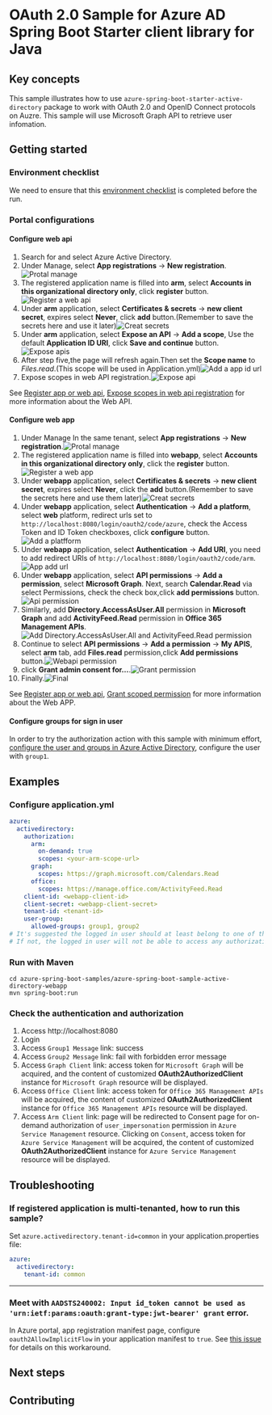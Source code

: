 # OAuth 2.0 Sample for Azure AD Spring Boot Starter client library for Java

## Key concepts
This sample illustrates how to use `azure-spring-boot-starter-active-directory` package to work with OAuth 2.0 and OpenID Connect protocols on Auzre. This sample will use Microsoft Graph API to retrieve user infomation.

## Getting started
### Environment checklist
We need to ensure that this [environment checklist][ready-to-run-checklist] is completed before the run.

### Portal configurations
#### Configure web api
1. Search for and select Azure Active Directory.
2. Under Manage, select **App registrations** -> **New registration**.![Protal manage](docs/image-protal-manage.png "Protal manage")
3. The registered application name is filled into **arm**, select **Accounts in this organizational directory only**, click **register** button.![Register a web api](docs/image-register-a-web-api.png "Register a web api")
4. Under **arm** application, select **Certificates & secrets** -> **new client secret**, expires select **Never**, click **add** button.(Remember to save the secrets here and use it later)![Creat secrets](docs/image-creat-secrets-api.png "Creat secrets")
5. Under **arm** application, select **Expose an API** -> **Add a scope**, Use the default **Application ID URI**, click **Save and continue** button.![Expose apis](docs/image-set-app-id-url.png "Expose apis")
6. After step five,the page will refresh again.Then set the **Scope name** to *Files.read*.(This scope will be used in Application.yml)![Add a app id url](docs/image-add-a-scope.png "Add a app id url")
7. Expose scopes in web API registration.![Expose api](docs/image-expose-api.png "Expose api")

See [Register app or web api], [Expose scopes in web api registration] for more information about the Web API.
   
#### Configure web app
1. Under Manage In the same tenant, select **App registrations** -> **New registration**.![Protal manage](docs/image-protal-manage.png "Protal manage")
2. The registered application name is filled into **webapp**, select **Accounts in this organizational directory only**, click the **register** button.![Register a web app](docs/image-register-a-web-app.png "Register a web app")
3. Under **webapp** application, select **Certificates & secrets** -> **new client secret**, expires select **Never**, click the **add** button.(Remember to save the secrets here and use them later)![Creat secrets](docs/image-creat-secrets-app.png "Creat secrets")
4. Under **webapp** application, select **Authentication** -> **Add a platform**, select **web** platform, redirect urls set to `http://localhost:8080/login/oauth2/code/azure`, check the Access Token and ID Token checkboxes, click **configure** button.![Add a platfform](docs/image-add-a-platfform.png "Add a platfform")
5. Under **webapp** application, select **Authentication** -> **Add URI**, you need to add redirect URIs of `http://localhost:8080/login/oauth2/code/arm`. ![App add url](docs/image-app-add-url.png "App add url")
6. Under **webapp** application, select **API permissions** -> **Add a permission**, select **Microsoft Graph**. Next, search **Calendar.Read** via select Permissions, check the check box,click **add permissions** button.![Api permission](docs/image-api-permissions.png "Api permission")
7. Similarly, add **Directory.AccessAsUser.All** permission in **Microsoft Graph** and add **ActivityFeed.Read** permission in **Office 365 Management APIs**.![Add Directory.AccessAsUser.All and ActivityFeed.Read permission](docs/image-add-accessuser-and-activityfeed-permission.png "Add Directory.AccessAsUser.All and ActivityFeed.Read permission")
8. Continue to select **API permissions** -> **Add a permission** -> **My APIS**, select **arm** tab, add **Files.read** permission,click **Add permissions** button.![Webapi permission](docs/image-webapi-permission.png "Webapi permission")
9. click **Grant admin consent for...**.![Grant permission](docs/image-granted-permission.png "Grant permission")
10. Finally.![Final](docs/image-final.png "Final")

See [Register app or web api], [Grant scoped permission] for more information about the Web APP.

#### Configure groups for sign in user
In order to try the authorization action with this sample with minimum effort, [configure the user and groups in Azure Active Directory], configure the user with `group1`. 

## Examples
### Configure application.yml
```yaml
azure:
  activedirectory:
    authorization:
      arm:
        on-demand: true
        scopes: <your-arm-scope-url>
      graph:
        scopes: https://graph.microsoft.com/Calendars.Read
      office:
        scopes: https://manage.office.com/ActivityFeed.Read
    client-id: <webapp-client-id>
    client-secret: <webapp-client-secret>
    tenant-id: <tenant-id>
    user-group:
      allowed-groups: group1, group2
# It's suggested the logged in user should at least belong to one of the above groups
# If not, the logged in user will not be able to access any authorization controller rest APIs
```

### Run with Maven
```shell
cd azure-spring-boot-samples/azure-spring-boot-sample-active-directory-webapp
mvn spring-boot:run
```

### Check the authentication and authorization
1. Access http://localhost:8080
2. Login
3. Access `Group1 Message` link: success
4. Access `Group2 Message` link: fail with forbidden error message
5. Access `Graph Client` link: access token for `Microsoft Graph` will be acquired, and the content of customized **OAuth2AuthorizedClient** instance for `Microsoft Graph` resource will be displayed.
6. Access `Office Client` link: access token for `Office 365 Management APIs` will be acquired, the content of customized **OAuth2AuthorizedClient** instance for `Office 365 Management APIs` resource will be displayed.
7. Access `Arm Client` link: page will be redirected to Consent page for on-demand authorization of `user_impersonation` permission in `Azure Service Management` resource. Clicking on `Consent`, access token for `Azure Service Management` will be acquired, the content of customized **OAuth2AuthorizedClient** instance for `Azure Service Management` resource will be displayed.

## Troubleshooting
### If registered application is multi-tenanted, how to run this sample?
Set `azure.activedirectory.tenant-id=common` in your application.properties file:
```yaml
azure:
  activedirectory:
    tenant-id: common
```
---
### Meet with `AADSTS240002: Input id_token cannot be used as 'urn:ietf:params:oauth:grant-type:jwt-bearer' grant` error.
In Azure portal, app registration manifest page, configure `oauth2AllowImplicitFlow` in your application manifest to `true`. See [this issue] for details on this workaround.

## Next steps
## Contributing
<!-- LINKS -->
[ready-to-run-checklist]: https://github.com/Azure/azure-sdk-for-java/blob/master/sdk/spring/azure-spring-boot-samples/README.md#ready-to-run-checklist
[Register app or web API]: https://docs.microsoft.com/azure/active-directory/develop/quickstart-register-app
[Expose scopes in web API registration]: https://docs.microsoft.com/azure/active-directory/develop/quickstart-configure-app-expose-web-apis
[Grant scoped permission]: https://docs.microsoft.com/azure/active-directory/develop/quickstart-configure-app-access-web-apis
[configure the user and groups in Azure Active Directory]: https://docs.microsoft.com/azure/active-directory/active-directory-groups-create-azure-portal
[this issue]: https://github.com/MicrosoftDocs/azure-docs/issues/8121#issuecomment-387090099